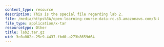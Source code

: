 ```yaml
---
content_type: resource
description: This is the special file regarding lab 2.
file: /media/https%3A/open-learning-course-data-rc.s3.amazonaws.com/6-828-operating-system-engineering-fall-2012/3c0a002c25c94437fbd0a273b8659d64_lab2.tar.gz
file_type: application/x-tar
resourcetype: Other
title: lab2.tar.gz
uid: 3c0a002c-25c9-4437-fbd0-a273b8659d64
---
```

